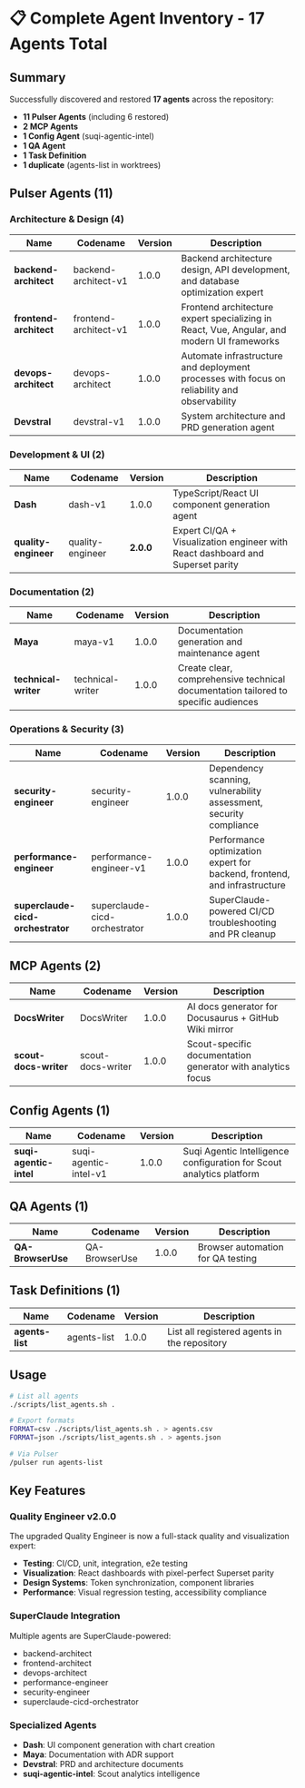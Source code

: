 # 📋 Complete Agent Inventory - 17 Agents Total

## Summary
Successfully discovered and restored **17 agents** across the repository:
- **11 Pulser Agents** (including 6 restored)
- **2 MCP Agents** 
- **1 Config Agent** (suqi-agentic-intel)
- **1 QA Agent**
- **1 Task Definition**
- **1 duplicate** (agents-list in worktrees)

## Pulser Agents (11)

### Architecture & Design (4)
| Name | Codename | Version | Description |
|------|----------|---------|-------------|
| **backend-architect** | backend-architect-v1 | 1.0.0 | Backend architecture design, API development, and database optimization expert |
| **frontend-architect** | frontend-architect-v1 | 1.0.0 | Frontend architecture expert specializing in React, Vue, Angular, and modern UI frameworks |
| **devops-architect** | devops-architect | 1.0.0 | Automate infrastructure and deployment processes with focus on reliability and observability |
| **Devstral** | devstral-v1 | 1.0.0 | System architecture and PRD generation agent |

### Development & UI (2)
| Name | Codename | Version | Description |
|------|----------|---------|-------------|
| **Dash** | dash-v1 | 1.0.0 | TypeScript/React UI component generation agent |
| **quality-engineer** | quality-engineer | **2.0.0** | Expert CI/QA + Visualization engineer with React dashboard and Superset parity |

### Documentation (2)
| Name | Codename | Version | Description |
|------|----------|---------|-------------|
| **Maya** | maya-v1 | 1.0.0 | Documentation generation and maintenance agent |
| **technical-writer** | technical-writer | 1.0.0 | Create clear, comprehensive technical documentation tailored to specific audiences |

### Operations & Security (3)
| Name | Codename | Version | Description |
|------|----------|---------|-------------|
| **security-engineer** | security-engineer | 1.0.0 | Dependency scanning, vulnerability assessment, security compliance |
| **performance-engineer** | performance-engineer-v1 | 1.0.0 | Performance optimization expert for backend, frontend, and infrastructure |
| **superclaude-cicd-orchestrator** | superclaude-cicd-orchestrator | 1.0.0 | SuperClaude-powered CI/CD troubleshooting and PR cleanup |

## MCP Agents (2)
| Name | Codename | Version | Description |
|------|----------|---------|-------------|
| **DocsWriter** | DocsWriter | 1.0.0 | AI docs generator for Docusaurus + GitHub Wiki mirror |
| **scout-docs-writer** | scout-docs-writer | 1.0.0 | Scout-specific documentation generator with analytics focus |

## Config Agents (1)
| Name | Codename | Version | Description |
|------|----------|---------|-------------|
| **suqi-agentic-intel** | suqi-agentic-intel-v1 | 1.0.0 | Suqi Agentic Intelligence configuration for Scout analytics platform |

## QA Agents (1)
| Name | Codename | Version | Description |
|------|----------|---------|-------------|
| **QA-BrowserUse** | QA-BrowserUse | 1.0.0 | Browser automation for QA testing |

## Task Definitions (1)
| Name | Codename | Version | Description |
|------|----------|---------|-------------|
| **agents-list** | agents-list | 1.0.0 | List all registered agents in the repository |

## Usage

```bash
# List all agents
./scripts/list_agents.sh .

# Export formats
FORMAT=csv ./scripts/list_agents.sh . > agents.csv
FORMAT=json ./scripts/list_agents.sh . > agents.json

# Via Pulser
/pulser run agents-list
```

## Key Features

### Quality Engineer v2.0.0
The upgraded Quality Engineer is now a full-stack quality and visualization expert:
- **Testing**: CI/CD, unit, integration, e2e testing
- **Visualization**: React dashboards with pixel-perfect Superset parity
- **Design Systems**: Token synchronization, component libraries
- **Performance**: Visual regression testing, accessibility compliance

### SuperClaude Integration
Multiple agents are SuperClaude-powered:
- backend-architect
- frontend-architect  
- devops-architect
- performance-engineer
- security-engineer
- superclaude-cicd-orchestrator

### Specialized Agents
- **Dash**: UI component generation with chart creation
- **Maya**: Documentation with ADR support
- **Devstral**: PRD and architecture documents
- **suqi-agentic-intel**: Scout analytics intelligence